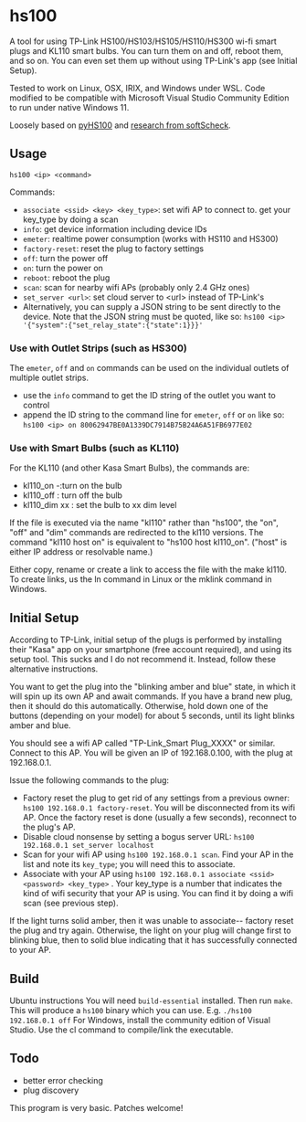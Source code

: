 # hs100

A tool for using TP-Link HS100/HS103/HS105/HS110/HS300 wi-fi smart plugs and KL110 smart bulbs.
You can turn them on and off, reboot them, and so on. You can even set them up without using TP-Link's app (see Initial Setup).

Tested to work on Linux, OSX, IRIX, and Windows under WSL.  Code modified to be compatible
with Microsoft Visual Studio Community Edition to run under native Windows 11.

Loosely based on [pyHS100](https://github.com/GadgetReactor/pyHS100) and
[research from softScheck](https://www.softscheck.com/en/reverse-engineering-tp-link-hs110/).

## Usage

`hs100 <ip> <command>`

Commands:
- `associate <ssid> <key> <key_type>`: set wifi AP to connect to. get your
key\_type by doing a scan
- `info`: get device information including device IDs
- `emeter`: realtime power consumption (works with HS110 and HS300)
- `factory-reset`: reset the plug to factory settings
- `off`: turn the power off
- `on`: turn the power on
- `reboot`: reboot the plug
- `scan`: scan for nearby wifi APs (probably only 2.4 GHz ones)
- `set_server <url>`: set cloud server to \<url\> instead of TP-Link's
- Alternatively, you can supply a JSON string to be sent directly to the
device. Note that the JSON string must be quoted, like so:
`hs100 <ip> '{"system":{"set_relay_state":{"state":1}}}'`

### Use with Outlet Strips (such as HS300)

The `emeter`, `off` and `on` commands can be used on the individual outlets of multiple outlet strips.

- use the `info` command to get the ID string of the outlet you want to control
- append the ID string to the command line for `emeter`, `off` or `on` like so:
`hs100 <ip> on 80062947BE0A1339DC7914B75B24A6A51FB6977E02`

### Use with Smart Bulbs (such as KL110)

For the KL110 (and other Kasa Smart Bulbs), the commands are:
- kl110_on -:turn on the bulb
- kl110_off : turn off the bulb
- kl110_dim xx : set the bulb to xx dim level

If the file is executed via the name "kl110" rather than "hs100", the 
"on", "off" and "dim" commands are redirected to the kl110 versions.  The
command "kl110 host on" is equivalent to "hs100 host kl110_on". ("host" is
either IP address or resolvable name.)

Either copy, rename or create a link to access the file
with the make kl110.  To create links, us the ln command in 
Linux or the mklink command in Windows.


## Initial Setup

According to TP-Link, initial setup of the plugs is performed by installing
their "Kasa" app on your smartphone (free account required), and using its
setup tool. This sucks and I do not recommend it. Instead, follow these
alternative instructions.

You want to get the plug into the "blinking amber and blue" state, in which
it will spin up its own AP and await commands. If you have a brand new plug,
then it should do this automatically. Otherwise, hold down one of the buttons
(depending on your model) for about 5 seconds, until its light blinks amber
and blue.

You should see a wifi AP called "TP-Link\_Smart Plug\_XXXX" or similar.
Connect to this AP. You will be given an IP of 192.168.0.100, with the plug
at 192.168.0.1.

Issue the following commands to the plug:
- Factory reset the plug to get rid of any settings from a previous owner:
`hs100 192.168.0.1 factory-reset`. You will be disconnected from its wifi AP.
Once the factory reset is done (usually a few seconds), reconnect to the
plug's AP.
- Disable cloud nonsense by setting a bogus server URL: `hs100 192.168.0.1 set_server localhost`
- Scan for your wifi AP using `hs100 192.168.0.1 scan`. Find your AP in the
list and note its `key_type`; you will need this to associate.
- Associate with your AP using `hs100 192.168.0.1 associate <ssid> <password> <key_type>`
. Your key\_type is a number that indicates the kind of wifi security that
your AP is using. You can find it by doing a wifi scan (see previous step).

If the light turns solid amber, then it was unable to associate-- factory
reset the plug and try again. Otherwise, the light on your plug will change
first to blinking blue, then to solid blue indicating that it has successfully
connected to your AP.


## Build

Ubuntu instructions
You will need `build-essential` installed. Then run `make`. This will produce a `hs100` binary which you can use. E.g. `./hs100 192.168.0.1 off`
For Windows, install the community edition of Visual Studio.  Use the cl command to compile/link the executable.

## Todo

- better error checking
- plug discovery

This program is very basic. Patches welcome!
